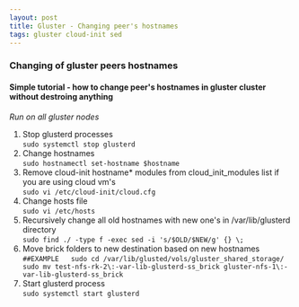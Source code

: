 ```yaml
---
layout: post
title: Gluster - Changing peer's hostnames
tags: gluster cloud-init sed
---
```

### Changing of gluster peers hostnames

#### Simple tutorial - how to change peer's hostnames in gluster cluster without destroing anything  

_Run on all gluster nodes_  
1. Stop glusterd processes  
``sudo systemctl stop glusterd``  
2. Change hostnames  
``sudo hostnamectl set-hostname $hostname``  
3. Remove cloud-init hostname* modules from cloud_init_modules list if you are using cloud vm's  
``sudo vi /etc/cloud-init/cloud.cfg``  
4. Change hosts file  
``sudo vi /etc/hosts``  
5. Recursively change all old hostnames with new one's in /var/lib/glusterd directory  
``sudo find ./ -type f -exec sed -i 's/$OLD/$NEW/g' {} \;``  
6. Move brick folders to new destination based on new hostnames  
``##EXAMPLE  
sudo cd /var/lib/glusted/vols/gluster_shared_storage/  
sudo mv test-nfs-rk-2\:-var-lib-glusterd-ss_brick gluster-nfs-1\:-var-lib-glusterd-ss_brick``  
7. Start glusterd process  
``sudo systemctl start glusterd``
